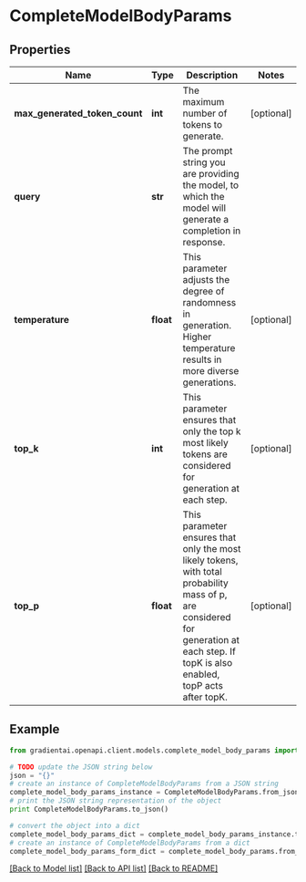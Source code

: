 # CompleteModelBodyParams


## Properties
Name | Type | Description | Notes
------------ | ------------- | ------------- | -------------
**max_generated_token_count** | **int** | The maximum number of tokens to generate. | [optional] 
**query** | **str** | The prompt string you are providing the model, to which the model will generate a completion in response. | 
**temperature** | **float** | This parameter adjusts the degree of randomness in generation. Higher temperature results in more diverse generations. | [optional] 
**top_k** | **int** | This parameter ensures that only the top k most likely tokens are considered for generation at each step. | [optional] 
**top_p** | **float** | This parameter ensures that only the most likely tokens, with total probability mass of p, are considered for generation at each step. If topK is also enabled, topP acts after topK. | [optional] 

## Example

```python
from gradientai.openapi.client.models.complete_model_body_params import CompleteModelBodyParams

# TODO update the JSON string below
json = "{}"
# create an instance of CompleteModelBodyParams from a JSON string
complete_model_body_params_instance = CompleteModelBodyParams.from_json(json)
# print the JSON string representation of the object
print CompleteModelBodyParams.to_json()

# convert the object into a dict
complete_model_body_params_dict = complete_model_body_params_instance.to_dict()
# create an instance of CompleteModelBodyParams from a dict
complete_model_body_params_form_dict = complete_model_body_params.from_dict(complete_model_body_params_dict)
```
[[Back to Model list]](../README.md#documentation-for-models) [[Back to API list]](../README.md#documentation-for-api-endpoints) [[Back to README]](../README.md)



